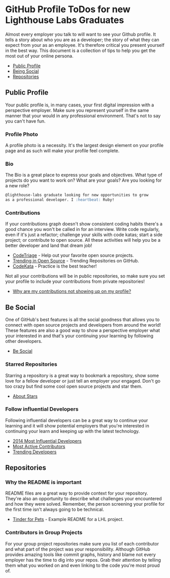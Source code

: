 # GitHub Profile ToDos for new Lighthouse Labs Graduates
Almost every employer you talk to will want to see your Github
profile. It tells a story about who you are as a developer;
the story of what they can expect from your as an employee.  It's
therefore critical you present yourself in the best way.  This document
is a collection of tips to help you get the most out of your online
persona.

* [Public Profile](#public-profile)
* [Being Social](#be-social)
* [Repositories](#repositories)

## Public Profile
Your public profile is, in many cases, your first digital impression with
a perspective employer.  Make sure you represent yourself in the same
manner that your would in any professional environment.  That's not to say
you can't have fun.

### Profile Photo
A profile photo is a necessity.  It's the largest design element on your profile
page and as such will make your profile feel complete.

### Bio
The Bio is a great place to express your goals and objectives.
What type of projects do you want to work on?  What are your goals?  Are you
looking for a new role?

``` markdown
@lighthouse-labs graduate looking for new opportunities to grow
as a professional developer. I :heartbeat: Ruby!
```

### Contributions
If your contributions graph doesn't show consistent coding habits there's a
good chance you won't be called in for an interview.  Write code regularly,
even if it's just a refactor; challenge your skills with code katas; start a side project; or
contribute to open source.  All these activities will help you be a better developer and land that
dream job!

* [CodeTriage](https://www.codetriage.com/) - Help out your favorite open source projects.
* [Trending in Open Source](https://github.com/trending) - Trending Repositories on GitHub.
* [CodeKata](http://codekata.com/) - Practice is the best teacher!

Not all your contributions will be in public repositories, so make sure you set
your profile to include your contributions from private repositories!

* [Why are my contributions not showing up on my profile?](https://help.github.com/articles/why-are-my-contributions-not-showing-up-on-my-profile/)

## Be Social

One of GitHub's best features is all the social goodness that allows you to
connect with open source projects and developers from around the world!  These
features are also a good way to show a perspective employer what your interested
in and that's your continuing your learning by following other developers.

* [Be Social](https://help.github.com/articles/be-social/)

### Starred Repositories
Starring a repository is a great way to bookmark a repository, show some love
for a fellow developer or just tell an employer your engaged.  Don't go too crazy
but find some cool open source projects and star them.

* [About Stars](https://help.github.com/articles/about-stars/)

### Follow influential Developers
Following influential developers can be a great way to continue your learning
and it will show potential employers that you're interested in continuing your
learn and keeping up with the latest technology.

* [2014 Most Influential Developers](https://github.com/floydwch/the-most-influential-developers-on-github)
* [Most Active Contributors](https://gist.github.com/paulmillr/2657075/)
* [Trending Developers](https://github.com/trending/developers)

## Repositories

### Why the README is important
README files are a great way to provide context for your repository. They're also an 
opportunity to describe what challenges your encountered and how they were solved.
Remember, the person screening your profile for the first time isn't always going to be
technical.

* [Tinder for Pets](https://github.com/LHLGraduate/final-project) - Example README for a LHL project.

### Contributors in Group Projects
For your group project repositories make sure you list of each contributor and
what part of the project was your responsibility.  Although GitHub provides
amazing tools like commit graphs, history and blame not every employer has the
time to dig into your repos. Grab their attention by telling them what you worked
on and even linking to the code you're most proud of.
